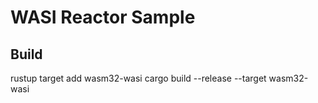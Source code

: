 # WASI Reactor Sample

## Build

rustup target add wasm32-wasi
cargo build --release --target wasm32-wasi